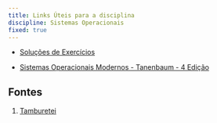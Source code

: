 ```yaml
---
title: Links Úteis para a disciplina
discipline: Sistemas Operacionais
fixed: true
---
```


- <a href= "https://docs.google.com/document/d/1tJWrhzGoWAT4jbFR3i-IKpuEPMG4du0Q/edit?usp=sharing&ouid=108603458023650565387&rtpof=true&sd=true" target="_blank"> Soluções de Exercícios </a>

- <a href= "https://drive.google.com/file/d/1CnYqtcB71semFIjz2u7yn3gUAeoJugVj/view?usp=sharing" target="_blank"> Sistemas Operacionais Modernos - Tanenbaum - 4 Edição </a>

## Fontes 

1. <a href= "https://github.com/OpenDevUFCG/Tamburetei" target="_blank"> Tamburetei </a>
